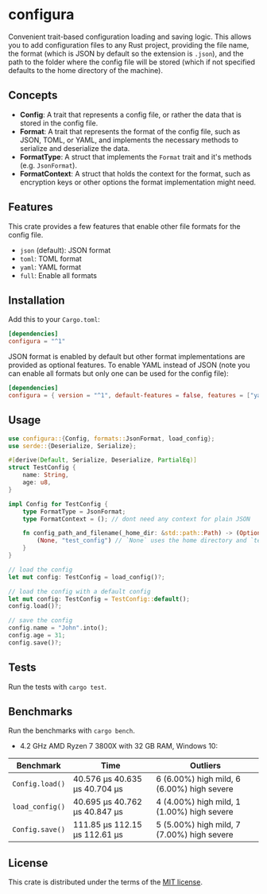 # configura

Convenient trait-based configuration loading and saving logic. This allows you to add configuration files to any Rust project, providing the file name, the format (which is JSON by default so the extension is `.json`), and the path to the folder where the config file will be stored (which if not specified defaults to the home directory of the machine).

## Concepts

* **Config**: A trait that represents a config file, or rather the data that is stored in the config file.
* **Format**: A trait that represents the format of the config file, such as JSON, TOML, or YAML, and implements the necessary methods to serialize and deserialize the data.
* **FormatType**: A struct that implements the `Format` trait and it's methods (e.g. `JsonFormat`).
* **FormatContext**: A struct that holds the context for the format, such as encryption keys or other options the format implementation might need.

## Features

This crate provides a few features that enable other file formats for the config file.

* `json` (default): JSON format
* `toml`: TOML format
* `yaml`: YAML format
* `full`: Enable all formats

## Installation

Add this to your `Cargo.toml`:

```toml
[dependencies]
configura = "^1"
```

JSON format is enabled by default but other format implementations are provided as optional features. To enable YAML instead of JSON (note you can enable all formats but only one can be used for the config file):

```toml
[dependencies]
configura = { version = "^1", default-features = false, features = ["yaml"] }
```

## Usage

```rust
use configura::{Config, formats::JsonFormat, load_config};
use serde::{Deserialize, Serialize};

#[derive(Default, Serialize, Deserialize, PartialEq)]
struct TestConfig {
    name: String,
    age: u8,
}

impl Config for TestConfig {
    type FormatType = JsonFormat;
    type FormatContext = (); // dont need any context for plain JSON

    fn config_path_and_filename(_home_dir: &std::path::Path) -> (Option<std::path::PathBuf>, &str) {
        (None, "test_config") // `None` uses the home directory and `test_config` is the filename
    }
}

// load the config
let mut config: TestConfig = load_config()?;

// load the config with a default config
let mut config: TestConfig = TestConfig::default();
config.load()?;

// save the config
config.name = "John".into();
config.age = 31;
config.save()?;
```

## Tests

Run the tests with `cargo test`.

## Benchmarks

Run the benchmarks with `cargo bench`.

* 4.2 GHz AMD Ryzen 7 3800X with 32 GB RAM, Windows 10:

| Benchmark | Time | Outliers |
| --- | --- | --- |
| `Config.load()` | 40.576 μs 40.635 μs 40.704 μs | 6 (6.00%) high mild, 6 (6.00%) high severe |
| `load_config()` | 40.695 µs 40.762 µs 40.847 µs | 4 (4.00%) high mild, 1 (1.00%) high severe |
| `Config.save()` | 111.85 µs 112.15 µs 112.61 µs | 5 (5.00%) high mild, 7 (7.00%) high severe |

## License

This crate is distributed under the terms of the [MIT license](LICENSE).
